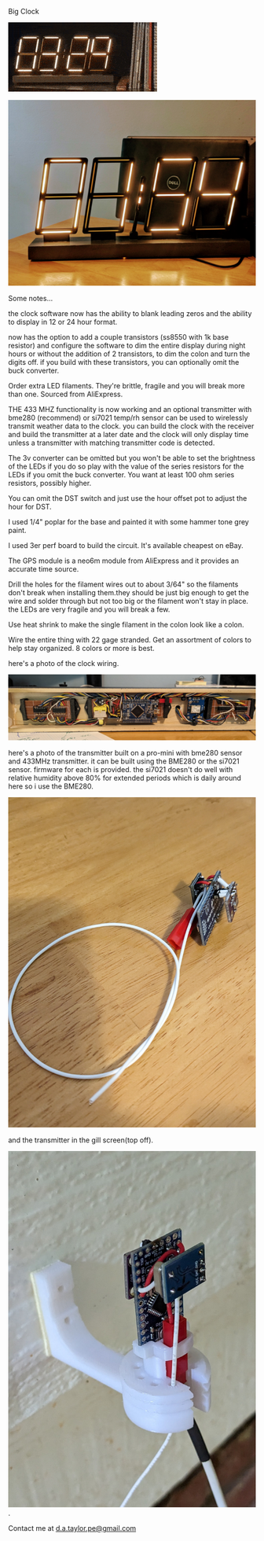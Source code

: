 Big Clock


![](https://github.com/raleighcopter/big_led_clock/blob/main/clock.gif)

![](https://raw.githubusercontent.com/raleighcopter/big_led_clock/main/clock.jpg)

Some notes...

the clock software now has the ability to blank leading zeros and the ability to display in 12 or 24 hour format.

now has the option to add a couple transistors (ss8550 with 1k base resistor) and configure the software to dim the entire display during night hours or without the addition of 2 transistors, to dim the colon and turn the digits off. if you build with these transistors, you can optionally omit the buck converter.

Order extra LED filaments. They're brittle, fragile and you will break more than one. Sourced from AliExpress.

THE 433 MHZ functionality is now working and an optional transmitter with bme280 (recommend) or si7021 temp/rh sensor can be used to wirelessly transmit weather data to the clock. you can build the clock with the receiver and build the transmitter at a later date and the clock will only display time unless a transmitter with matching transmitter code is detected.

The 3v converter can be omitted but you won't be able to set the brightness of the LEDs if you do so play with the value of the series resistors for the LEDs if you omit the buck converter. You want at least 100 ohm series resistors, possibly higher.
  
You can omit the DST switch and just use the hour offset pot to adjust the hour for DST.

I used 1/4" poplar for the base and painted it with some hammer tone grey paint.

I used 3er perf board to build the circuit. It's available cheapest on eBay.

The GPS module is a neo6m module from AliExpress and it provides an accurate time source.

Drill the holes for the filament wires out to about 3/64" so the filaments don't break when installing them.they should be just big enough to get the wire and solder through but not too big or the filament won't stay in place. the LEDs are very fragile and you will break a few.

Use heat shrink to make the single filament in the colon look like a colon.

Wire the entire thing with 22 gage stranded. Get an assortment of colors to help stay organized. 8 colors or more is best.

here's a photo of the clock wiring.

![](https://raw.githubusercontent.com/raleighcopter/big_led_clock/main/clock_bottom.jpg)

here's a photo of the transmitter built on a pro-mini with bme280 sensor and 433MHz transmitter. it can be built using the BME280 or the si7021 sensor. firmware for each is provided. the si7021 doesn't do well with relative humidity above 80% for extended periods which is daily around here so i use the BME280. 

![](https://raw.githubusercontent.com/raleighcopter/big_led_clock/main/transmitter.jpg)

and the transmitter in the gill screen(top off).

![](https://raw.githubusercontent.com/raleighcopter/big_led_clock/main/TX_in_the_bracket.jpg).

Contact me at d.a.taylor.pe@gmail.com
